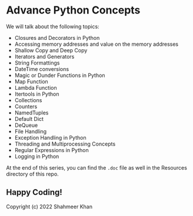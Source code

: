 # Advance Python Concepts

We will talk about the following topics: 
- Closures and Decorators in Python 
- Accessing memory addresses and value on the memory addresses
- Shallow Copy and Deep Copy 
- Iterators and Generators 
- String Formattings
- DateTime conversions
- Magic or Dunder Functions in Python
- Map Function
- Lambda Function
- Itertools in Python
- Collections
- Counters
- NamedTuples 
- Default Dict
- DeQueue
- File Handling 
- Exception Handling in Python
- Threading and Multiprocessing Concepts 
- Regular Expressions in Python 
- Logging in Python 

At the end of this series, you can find the `.doc` file as well in the Resources directory of this repo. 

Happy Coding! 
-
Copyright (c) 2022 Shahmeer Khan

